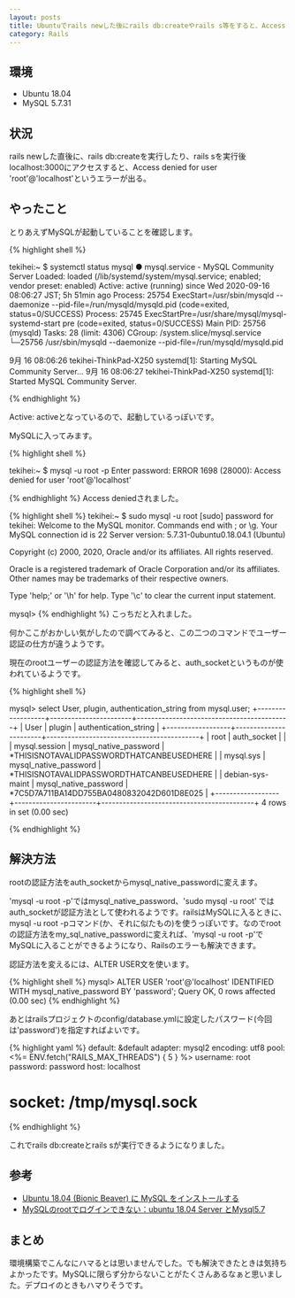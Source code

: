 ```yaml
---
layout: posts
title: Ubuntuでrails newした後にrails db:createやrails s等をすると、Access denied for user 'root'@'localhost'が出る
category: Rails
---
```


## 環境

* Ubuntu 18.04
* MySQL 5.7.31

## 状況

rails newした直後に、rails db:createを実行したり、rails sを実行後localhost:3000にアクセスすると、Access denied for user 'root'@'localhost'というエラーが出る。

## やったこと

とりあえずMySQLが起動していることを確認します。

{% highlight shell %}

tekihei:~ $ systemctl status mysql
● mysql.service - MySQL Community Server
   Loaded: loaded (/lib/systemd/system/mysql.service; enabled; vendor preset: enabled)
   Active: active (running) since Wed 2020-09-16 08:06:27 JST; 5h 51min ago
  Process: 25754 ExecStart=/usr/sbin/mysqld --daemonize --pid-file=/run/mysqld/mysqld.pid (code=exited, status=0/SUCCESS)
  Process: 25745 ExecStartPre=/usr/share/mysql/mysql-systemd-start pre (code=exited, status=0/SUCCESS)
 Main PID: 25756 (mysqld)
    Tasks: 28 (limit: 4306)
   CGroup: /system.slice/mysql.service
           └─25756 /usr/sbin/mysqld --daemonize --pid-file=/run/mysqld/mysqld.pid

 9月 16 08:06:26 tekihei-ThinkPad-X250 systemd[1]: Starting MySQL Community Server...
 9月 16 08:06:27 tekihei-ThinkPad-X250 systemd[1]: Started MySQL Community Server.

{% endhighlight %}

Active: activeとなっているので、起動しているっぽいです。


MySQLに入ってみます。

{% highlight shell %}

tekihei:~ $ mysql -u root -p
Enter password: 
ERROR 1698 (28000): Access denied for user 'root'@'localhost'

{% endhighlight %}
Access deniedされました。

{% highlight shell %}
tekihei:~ $ sudo mysql -u root
[sudo] password for tekihei: 
Welcome to the MySQL monitor.  Commands end with ; or \g.
Your MySQL connection id is 22
Server version: 5.7.31-0ubuntu0.18.04.1 (Ubuntu)

Copyright (c) 2000, 2020, Oracle and/or its affiliates. All rights reserved.

Oracle is a registered trademark of Oracle Corporation and/or its
affiliates. Other names may be trademarks of their respective
owners.

Type 'help;' or '\h' for help. Type '\c' to clear the current input statement.

mysql> 
{% endhighlight %}
こっちだと入れました。

何かここがおかしい気がしたので調べてみると、この二つのコマンドでユーザー認証の仕方が違うようです。

現在のrootユーザーの認証方法を確認してみると、auth_socketというものが使われているようです。

{% highlight shell %}

mysql> select User, plugin, authentication_string from mysql.user;
+------------------+-----------------------+-------------------------------------------+
| User             | plugin                | authentication_string                     |
+------------------+-----------------------+-------------------------------------------+
| root             | auth_socket           |                                           |
| mysql.session    | mysql_native_password | *THISISNOTAVALIDPASSWORDTHATCANBEUSEDHERE |
| mysql.sys        | mysql_native_password | *THISISNOTAVALIDPASSWORDTHATCANBEUSEDHERE |
| debian-sys-maint | mysql_native_password | *7C5D7A711BA14DD755BA0480832042D601D8E025 |
+------------------+-----------------------+-------------------------------------------+
4 rows in set (0.00 sec)

{% endhighlight %}

## 解決方法

rootの認証方法をauth_socketからmysql_native_passwordに変えます。

'mysql -u root -p'ではmysql_native_password、'sudo mysql -u root' ではauth_socketが認証方法として使われるようです。railsはMySQLに入るときに、mysql -u root -pコマンド(か、それに似たもの)を使うっぽいです。なのでrootの認証方法をmy_sql_native_passwordに変えれば、'mysql -u root -p'でMySQLに入ることができるようになり、Railsのエラーも解決できます。

認証方法を変えるには、ALTER USER文を使います。

{% highlight shell %}
mysql> ALTER USER 'root'@'localhost' IDENTIFIED WITH mysql_native_password BY 'password';
Query OK, 0 rows affected (0.00 sec)
{% endhighlight %}

あとはrailsプロジェクトのconfig/database.ymlに設定したパスワード(今回は'password')を指定すればよいです。

{% highlight yaml %}
default: &default
  adapter: mysql2
  encoding: utf8
  pool: <%= ENV.fetch("RAILS_MAX_THREADS") { 5 } %>
  username: root
  password: password
  host: localhost
  # socket: /tmp/mysql.sock
{% endhighlight %}

これでrails db:createとrails sが実行できるようになりました。

## 参考

* [Ubuntu 18.04 (Bionic Beaver) に MySQL をインストールする](http://mosyoesyoe.hatenablog.jp/entry/2018/05/08/160820)
* [MySQLのrootでログインできない：ubuntu 18.04 Server とMysql5.7](http://mosyoesyoe.hatenablog.jp/entry/2018/05/08/160820)

## まとめ

環境構築でこんなにハマるとは思いませんでした。でも解決できたときは気持ちよかったです。MySQLに限らず分からないことがたくさんあるなぁと思いました。デプロイのときもハマりそうです。
